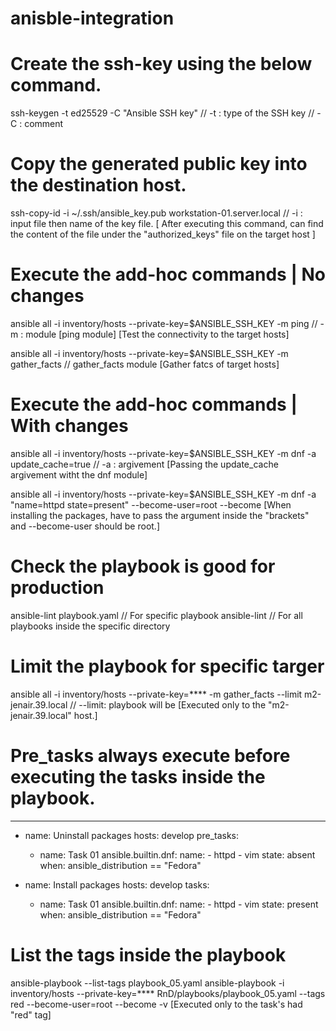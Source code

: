 # anisble-integration

# Create the ssh-key using the below command.
ssh-keygen -t ed25529 -C "Ansible SSH key"      // -t : type of the SSH key // -C : comment

# Copy the generated public key into the destination host.
ssh-copy-id -i ~/.ssh/ansible_key.pub workstation-01.server.local    // -i :  input file then name of the key file.
[ After executing this command, can find the content of the file under the "authorized_keys" file on the target host ]

# Execute the add-hoc commands | No changes
ansible all -i inventory/hosts --private-key=$ANSIBLE_SSH_KEY -m ping           // -m : module [ping module]
[Test the connectivity to the target hosts]

ansible all -i inventory/hosts --private-key=$ANSIBLE_SSH_KEY -m gather_facts   // gather_facts module
[Gather fatcs of target hosts]

# Execute the add-hoc commands | With changes
ansible all -i inventory/hosts --private-key=$ANSIBLE_SSH_KEY -m dnf -a update_cache=true   // -a : argivement
[Passing the update_cache argivement witht the dnf module]

ansible all -i inventory/hosts --private-key=$ANSIBLE_SSH_KEY -m dnf -a "name=httpd state=present" --become-user=root --become
[When installing the packages, have to pass the argument inside the "brackets" and --become-user should be root.]

# Check the playbook is good for production
ansible-lint playbook.yaml      //  For specific playbook
ansible-lint                    //  For all playbooks inside the specific directory

# Limit the playbook for specific targer
ansible all -i inventory/hosts --private-key=**** -m gather_facts --limit m2-jenair.39.local    // --limit: playbook will be [Executed only to the  "m2-jenair.39.local" host.]

# Pre_tasks always execute before executing the tasks inside the playbook.
---
- name: Uninstall packages
  hosts: develop
  pre_tasks:
    - name: Task 01
      ansible.builtin.dnf:
        name:
          - httpd
          - vim
        state: absent
      when: ansible_distribution == "Fedora"

- name: Install packages
  hosts: develop
  tasks:
    - name: Task 01
      ansible.builtin.dnf:
        name:
          - httpd
          - vim
        state: present
      when: ansible_distribution == "Fedora"

# List the tags inside the playbook
ansible-playbook --list-tags playbook_05.yaml
ansible-playbook -i inventory/hosts --private-key=**** RnD/playbooks/playbook_05.yaml --tags red --become-user=root --become -v
[Executed only to the task's had "red" tag]

